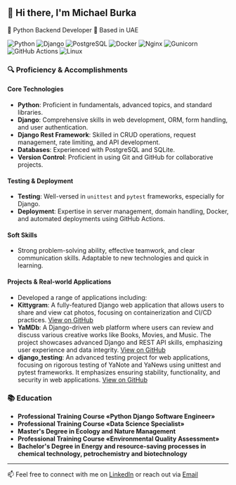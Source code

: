 ## 👋 Hi there, I'm Michael Burka

🐍 Python Backend Developer 📍 Based in UAE

![Python](https://img.shields.io/badge/-Python-3776AB?style=flat-square&logo=Python)
![Django](https://img.shields.io/badge/-Django-092E20?style=flat-square&logo=Django)
![PostgreSQL](https://img.shields.io/badge/-PostgreSQL-336791?style=flat-square&logo=postgresql)
![Docker](https://img.shields.io/badge/-Docker-2496ED?style=flat-square&logo=docker)
![Nginx](https://img.shields.io/badge/-Nginx-269539?style=flat-square&logo=nginx)
![Gunicorn](https://img.shields.io/badge/-Gunicorn-00B16A?style=flat-square&logo=gunicorn)
![GitHub Actions](https://img.shields.io/badge/-GitHub_Actions-2088FF?style=flat-square&logo=github-actions)
![Linux](https://img.shields.io/badge/-Linux-FCC624?style=flat-square&logo=linux)

### 🔍 Proficiency & Accomplishments

#### Core Technologies
- **Python**: Proficient in fundamentals, advanced topics, and standard libraries.
- **Django**: Comprehensive skills in web development, ORM, form handling, and user authentication.
- **Django Rest Framework**: Skilled in CRUD operations, request management, rate limiting, and API development.
- **Databases**: Experienced with PostgreSQL and SQLite.
- **Version Control**: Proficient in using Git and GitHub for collaborative projects.

#### Testing & Deployment
- **Testing**: Well-versed in `unittest` and `pytest` frameworks, especially for Django.
- **Deployment**: Expertise in server management, domain handling, Docker, and automated deployments using GitHub Actions.

#### Soft Skills
- Strong problem-solving ability, effective teamwork, and clear communication skills. Adaptable to new technologies and quick in learning.

#### Projects & Real-world Applications
- Developed a range of applications including:
 - **Kittygram**: A fully-featured Django web application that allows users to share and view cat photos, focusing on containerization and CI/CD practices. [View on GitHub](https://github.com/Michael-Burka/kittygram_final)
 - **YaMDb**: A Django-driven web platform where users can review and discuss various creative works like Books, Movies, and Music. The project showcases advanced Django and REST API skills, emphasizing user experience and data integrity. [View on GitHub](https://github.com/Michael-Burka/api_yamdb)
  - **django_testing**: An advanced testing project for web applications, focusing on rigorous testing of YaNote and YaNews using unittest and pytest frameworks. It emphasizes ensuring stability, functionality, and security in web applications. [View on GitHub](https://github.com/Michael-Burka/django_testing)
    
### 📚 Education

- **Professional Training Course «Python Django Software Engineer»**
- **Professional Training Course «Data Science Specialist»** 
- **Master's Degree in Ecology and Nature Management**
- **Professional Training Course «Environmental Quality Assessment»**
- **Bachelor's Degree in Energy and resource-saving processes in chemical technology, petrochemistry and biotechnology**

---

📫 Feel free to connect with me on [LinkedIn](https://www.linkedin.com/in/michael-burka-485832251/) or reach out via [Email](mailto:contact@michaelburka.com)

